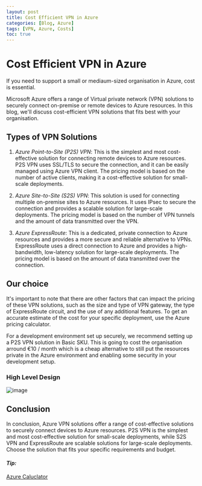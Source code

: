 ```yaml
---
layout: post
title: Cost Efficient VPN in Azure
categories: [Blog, Azure]
tags: [VPN, Azure, Costs]
toc: true
---
```


# Cost Efficient VPN in Azure 
If you need to support a small or mediaum-sized organisation in Azure, cost is essential.

Microsoft Azure offers a range of Virtual private network (VPN) solutions to securely connect on-premise or remote devices to Azure resources.
In this blog, we'll discuss cost-efficient VPN solutions that fits best with your organisation.

## Types of VPN Solutions
1) *Azure Point-to-Site (P2S) VPN*: This is the simplest and most cost-effective solution for connecting remote devices to Azure resources.    
   P2S VPN uses SSL/TLS to secure the connection, and it can be easily managed using Azure VPN client. 
   The pricing model is based on the number of active clients, making it a cost-effective solution for small-scale deployments.

1) *Azure Site-to-Site (S2S) VPN*: This solution is used for connecting multiple on-premise sites to Azure resources. 
   It uses IPsec to secure the connection and provides a scalable solution for large-scale deployments. The pricing model is based on the number of VPN tunnels and the amount of data transmitted over the VPN.

2) *Azure ExpressRoute*: This is a dedicated, private connection to Azure resources and provides a more secure and reliable alternative to   VPNs. 
   ExpressRoute uses a direct connection to Azure and provides a high-bandwidth, low-latency solution for large-scale deployments. 
   The pricing model is based on the amount of data transmitted over the connection.

## Our choice
It's important to note that there are other factors that can impact the pricing of these VPN solutions, such as the size and type of VPN gateway, the type of ExpressRoute circuit, and the use of any additional features. To get an accurate estimate of the cost for your specific deployment, use the Azure pricing calculator.

For a development environment set up securely, we recommend setting up a P2S VPN solution in Basic SKU. 
This is going to cost the organisation arround €10 / month which is a cheap alternative to still put the resources private in the Azure environment and enabling some security in your development setup.

### High Level Design
![image](https://user-images.githubusercontent.com/78689165/215430980-9bc2c000-3b4a-44e4-8e57-0a3386fa2895.png)

## Conclusion
In conclusion, Azure VPN solutions offer a range of cost-effective solutions to securely connect devices to Azure resources. P2S VPN is the simplest and most cost-effective solution for small-scale deployments, while S2S VPN and ExpressRoute are scalable solutions for large-scale deployments. Choose the solution that fits your specific requirements and budget.

#### *Tip:*
[Azure Caluclator](https://azure.microsoft.com/en-gb/pricing/calculator/?OCID=AIDcmmbnk3rt9z_SEM_9bf430da2ed71bea2f38530dabe722a1%3AG%3As&ef_id=9bf430da2ed71bea2f38530dabe722a1%3AG%3As&msclkid=9bf430da2ed71bea2f38530dabe722a1)
